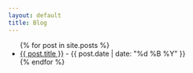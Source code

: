 ```yaml
---
layout: default
title: Blog
---
```


<ul>
  {% for post in site.posts %}
    <li>
      <a href="{{ post.url | relative_url }}">{{ post.title }}</a> - {{ post.date | date: "%d %B %Y" }}
    </li>
  {% endfor %}
</ul>
